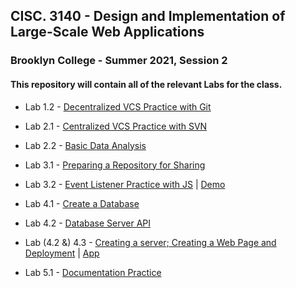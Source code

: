 ## CISC. 3140 - Design and Implementation of Large-Scale Web Applications

### Brooklyn College - Summer 2021, Session 2

#### This repository will contain all of the relevant Labs for the class.



* Lab 1.2 - [Decentralized VCS Practice with Git](https://github.com/Mordyfier/CISC3140/tree/master/Lab%201.2)

* Lab 2.1 - [Centralized VCS Practice with SVN](https://github.com/Mordyfier/CISC3140/tree/master/Lab%202.1)

* Lab 2.2 - [Basic Data Analysis](https://github.com/Mordyfier/CISC3140/tree/master/Lab%202.2)

* Lab 3.1 - [Preparing a Repository for Sharing](https://github.com/Mordyfier/CISC3140/tree/master/Lab%203.1)

* Lab 3.2 - [Event Listener Practice with JS](https://github.com/Mordyfier/CISC3140/tree/master/Lab%203.2) | [Demo](https://mordyfier.github.io/CISC3140/)

* Lab 4.1 - [Create a Database](https://github.com/Mordyfier/CISC3140/tree/master/Lab%204.1)

* Lab 4.2 - [Database Server API](https://github.com/Mordyfier/CISC3140/tree/master/Lab%204.2)

* Lab (4.2 &) 4.3 - [Creating a server; Creating a Web Page and Deployment](https://github.com/Mordyfier/CISC3140/tree/master/Lab%204.2%20and%204.3) | [App](https://moviedb-3140.herokuapp.com/)

* Lab 5.1 - [Documentation Practice](https://github.com/Mordyfier/CISC3140/tree/master/Lab%205.1)
